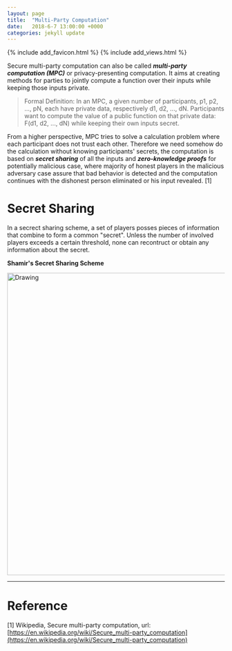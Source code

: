 ```yaml
---
layout: page
title:  "Multi-Party Computation"
date:   2018-6-7 13:00:00 +0000
categories: jekyll update
---
```

{% include add_favicon.html %}
{% include add_views.html %}

Secure multi-party computation can also be called ***multi-party computation (MPC)*** or privacy-presenting computation. It aims at creating methods for parties to jointly compute a function over their inputs while keeping those inputs private.

> Formal Definition: In an MPC, a given number of participants, p1, p2, ..., pN, each have private data, respectively d1, d2, ..., dN. Participants want to compute the value of a public function on that private data: F(d1, d2, ..., dN) while keeping their own inputs secret.

From a higher perspective, MPC tries to solve a calculation problem where each participant does not trust each other. Therefore we need somehow do the calculation without knowing participants' secrets, the computation is based on ***secret sharing*** of all the inputs and ***zero-knowledge proofs*** for potentially malicious case, where majority of honest players in the malicious adversary case assure that bad behavior is detected and the computation continues with the dishonest person eliminated or his input revealed. [1]

# Secret Sharing

In a secrect sharing scheme, a set of players posses pieces of information that combine to form a common "secret". Unless the number of involved players exceeds a certain threshold, none can recontruct or obtain any information about the secret.

**Shamir's Secret Sharing Scheme**

<img src="{{site.url}}{{site.baseurl}}/img/shamir.png" alt="Drawing" style="width: 700px;"/>



---
# Reference

[1]  Wikipedia, Secure multi-party computation, url: [https://en.wikipedia.org/wiki/Secure_multi-party_computation](https://en.wikipedia.org/wiki/Secure_multi-party_computation)
